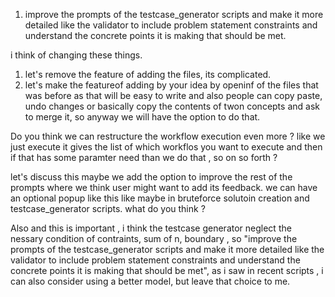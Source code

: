 1. improve the prompts of the testcase_generator scripts and make it more detailed like the validator to include
problem statement constraints and understand the concrete points it is making that should be met.



i think of changing these things.

1. let's remove the feature of adding the files, its complicated.
2. let's make the featureof adding by your idea by openinf of the files that was before as that will
be easy to write and also people can copy paste, undo changes or basically copy the contents of twon concepts and
ask to merge it, so anyway we will have the option to do that.

Do you think we can restructure the workflow execution even more ? like we just execute it gives the list of which workflos you want to execute and then if that has some paramter need than we do that , so on so forth ?

let's discuss this maybe we add the option to improve the rest of the prompts where we think user might want to add its feedback. we can have an optional popup like this like maybe in bruteforce solutoin creation and testcase_generator scripts. what do you think ?

Also and this is important , i think the testcase generator neglect the nessary condition of contraints, sum of n, boundary , so "improve the prompts of the testcase_generator scripts and make it more detailed like the validator to include problem statement constraints and understand the concrete points it is making that should be met", as i saw in recent scripts , i can also consider using a better model, but leave that choice to me.

